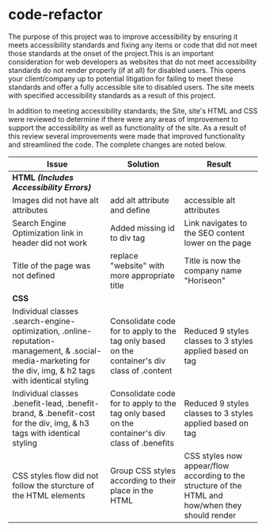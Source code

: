 # code-refactor
The purpose of this project was to improve accessibility by ensuring it meets accessibility standards and fixing any items or code that did not meet those standards at the onset of the project.This is an important consideration for web developers as websites that do not meet accessibility standards do not render properly (if at all) for disabled users. This opens your client/company up to potential litigation for failing to meet these standards and offer a fully accessible site to disabled users. The site meets with specified accessibility standards as a result of this project.

 In addition to meeting accessibility standards; the Site, site's HTML and CSS were reviewed to determine if there were any areas of improvement to support the accessibility as well as functionality of the site. As a result of this review several improvements were made that improved functionality and streamlined the code. The complete changes are noted below.

Issue | Solution | Result
------------- | ------------ | -------------
**HTML _(Includes Accessibility Errors)_** |  |
Images did not have alt attributes | add alt attribute and define | accessible alt attributes
Search Engine Optimization link in header did not work | Added missing id to div tag | Link navigates to the SEO content lower on the page
Title of the page was not defined | replace "website" with more appropriate title | Title is now the company name "Horiseon"
**CSS** |  |
Individual classes .search-engine-optimization, .online-reputation-management, & .social-media-marketing for the div, img, & h2 tags with identical styling | Consolidate code for to apply to the tag only based on the container's div class of .content | Reduced 9 styles classes to 3 styles applied based on tag
Individual classes .benefit-lead, .benefit-brand, & .benefit-cost for the div, img, & h3 tags with identical styling | Consolidate code for to apply to the tag only based on the container's div class of .benefits | Reduced 9 styles classes to 3 styles applied based on tag
CSS styles flow did not follow the sturcture of the HTML elements | Group CSS styles according to their place in the HTML | CSS styles now appear/flow according to the structure of the HTML and how/when they should render
